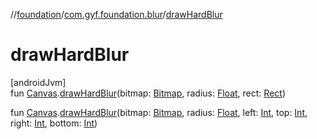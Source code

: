//[foundation](../../index.md)/[com.gyf.foundation.blur](index.md)/[drawHardBlur](draw-hard-blur.md)

# drawHardBlur

[androidJvm]\
fun [Canvas](https://developer.android.com/reference/kotlin/android/graphics/Canvas.html).[drawHardBlur](draw-hard-blur.md)(bitmap: [Bitmap](https://developer.android.com/reference/kotlin/android/graphics/Bitmap.html), radius: [Float](https://kotlinlang.org/api/core/kotlin-stdlib/kotlin/-float/index.html), rect: [Rect](https://developer.android.com/reference/kotlin/android/graphics/Rect.html))

fun [Canvas](https://developer.android.com/reference/kotlin/android/graphics/Canvas.html).[drawHardBlur](draw-hard-blur.md)(bitmap: [Bitmap](https://developer.android.com/reference/kotlin/android/graphics/Bitmap.html), radius: [Float](https://kotlinlang.org/api/core/kotlin-stdlib/kotlin/-float/index.html), left: [Int](https://kotlinlang.org/api/core/kotlin-stdlib/kotlin/-int/index.html), top: [Int](https://kotlinlang.org/api/core/kotlin-stdlib/kotlin/-int/index.html), right: [Int](https://kotlinlang.org/api/core/kotlin-stdlib/kotlin/-int/index.html), bottom: [Int](https://kotlinlang.org/api/core/kotlin-stdlib/kotlin/-int/index.html))
